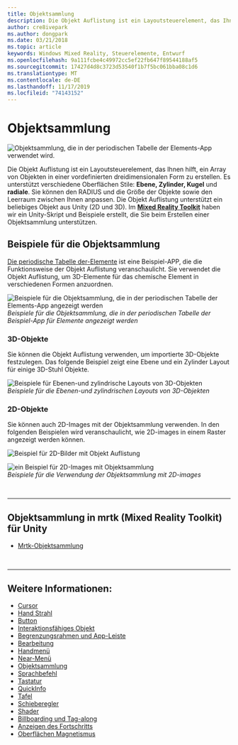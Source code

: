 ```yaml
---
title: Objektsammlung
description: Die Objekt Auflistung ist ein Layoutsteuerelement, das Ihnen hilft, ein Array von Objekten in einer vordefinierten dreidimensionalen Form zu erstellen.
author: cre8ivepark
ms.author: dongpark
ms.date: 03/21/2018
ms.topic: article
keywords: Windows Mixed Reality, Steuerelemente, Entwurf
ms.openlocfilehash: 9a111fcbe4c49972cc5ef22fb647f89544188af5
ms.sourcegitcommit: 17427d4d8c3723d53540f1b7f5bc061bba08c1d6
ms.translationtype: MT
ms.contentlocale: de-DE
ms.lasthandoff: 11/17/2019
ms.locfileid: "74143152"
---
```

# <a name="object-collection"></a>Objektsammlung

![Objektsammlung, die in der periodischen Tabelle der Elements-App verwendet wird.](images/UX/UX_Hero_ObjectCollection.jpg)<br>


Die Objekt Auflistung ist ein Layoutsteuerelement, das Ihnen hilft, ein Array von Objekten in einer vordefinierten dreidimensionalen Form zu erstellen. Es unterstützt verschiedene Oberflächen Stile: **Ebene, Zylinder, Kugel** und **radiale**. Sie können den RADIUS und die Größe der Objekte sowie den Leerraum zwischen Ihnen anpassen. Die Objekt Auflistung unterstützt ein beliebiges Objekt aus Unity (2D und 3D). Im **[Mixed Reality Toolkit](https://microsoft.github.io/MixedRealityToolkit-Unity/Documentation/README_ObjectCollection.html)** haben wir ein Unity-Skript und Beispiele erstellt, die Sie beim Erstellen einer Objektsammlung unterstützen.


## <a name="object-collection-examples"></a>Beispiele für die Objektsammlung

[Die periodische Tabelle der-Elemente](periodic-table-of-the-elements.md) ist eine Beispiel-APP, die die Funktionsweise der Objekt Auflistung veranschaulicht. Sie verwendet die Objekt Auflistung, um 3D-Elemente für das chemische Element in verschiedenen Formen anzuordnen.

![Beispiele für die Objektsammlung, die in der periodischen Tabelle der Elements-App angezeigt werden](images/periodictable-collections-1000px.jpg)<br>
*Beispiele für die Objektsammlung, die in der periodischen Tabelle der Beispiel-App für Elemente angezeigt werden*

### <a name="3d-objects"></a>3D-Objekte

Sie können die Objekt Auflistung verwenden, um importierte 3D-Objekte festzulegen. Das folgende Beispiel zeigt eine Ebene und ein Zylinder Layout für einige 3D-Stuhl Objekte.

![Beispiele für Ebenen-und zylindrische Layouts von 3D-Objekten](images/objectcollection-3dobjects-1000px.jpg)<br>
*Beispiele für die Ebenen-und zylindrischen Layouts von 3D-Objekten*

### <a name="2d-objects"></a>2D-Objekte

Sie können auch 2D-Images mit der Objektsammlung verwenden. In den folgenden Beispielen wird veranschaulicht, wie 2D-images in einem Raster angezeigt werden können.

![Beispiel für 2D-Bilder mit Objekt Auflistung](images/940px-layout-3dobjects-3.jpg)

![ein Beispiel für 2D-Images mit Objektsammlung](images/940px-layout-2dimages.jpg)<br>
*Beispiele für die Verwendung der Objektsammlung mit 2D-images*

<br>

---

## <a name="object-collection-in-mrtkmixed-reality-toolkit-for-unity"></a>Objektsammlung in mrtk (Mixed Reality Toolkit) für Unity

* [Mrtk-Objektsammlung](https://microsoft.github.io/MixedRealityToolkit-Unity/Documentation/README_ObjectCollection.html)


<br>

---


## <a name="see-also"></a>Weitere Informationen:

* [Cursor](cursors.md)
* [Hand Strahl](point-and-commit.md)
* [Button](button.md)
* [Interaktionsfähiges Objekt](interactable-object.md)
* [Begrenzungsrahmen und App-Leiste](app-bar-and-bounding-box.md)
* [Bearbeitung](direct-manipulation.md)
* [Handmenü](hand-menu.md)
* [Near-Menü](near-menu.md)
* [Objektsammlung](object-collection.md)
* [Sprachbefehl](voice-input.md)
* [Tastatur](keyboard.md)
* [QuickInfo](tooltip.md)
* [Tafel](slate.md)
* [Schieberegler](slider.md)
* [Shader](shader.md)
* [Billboarding und Tag-along](billboarding-and-tag-along.md)
* [Anzeigen des Fortschritts](progress.md)
* [Oberflächen Magnetismus](surface-magnetism.md)
